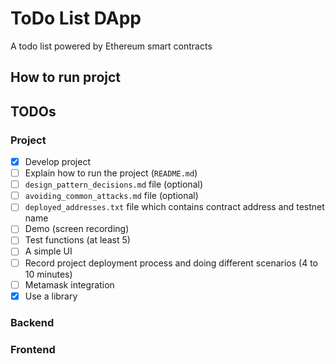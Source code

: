 # ToDo List DApp
A todo list powered by Ethereum smart contracts

## How to run projct


## TODOs

### Project
- [x] Develop project
- [ ] Explain how to run the project (`README.md`)
- [ ] `design_pattern_decisions.md` file (optional)
- [ ] `avoiding_common_attacks.md` file (optional)
- [ ] `deployed_addresses.txt` file which contains contract address and testnet name
- [ ] Demo (screen recording)
- [ ] Test functions (at least 5)
- [ ] A simple UI
- [ ] Record project deployment process and doing different scenarios (4 to 10 minutes)
- [ ] Metamask integration
- [x] Use a library

### Backend


### Frontend
